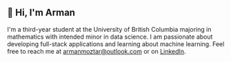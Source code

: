 ## 👋 Hi, I'm Arman
I'm a third-year student at the University of British Columbia majoring in mathematics with intended minor in data science. I am passionate about developing full-stack applications and learning about machine learning. Feel free to reach me at armanmoztar@outlook.com or on [LinkedIn](https://www.linkedin.com/in/arman-moztarzadeh/).

<!-- ![GitHub stats](https://github-readme-stats.vercel.app/api?username=armanmoztar&show_icons=true&theme=transparent)
[![Top Langs](https://github-readme-stats.vercel.app/api/top-langs/?username=armanmoztar&layout=compact)](https://github.com/anuraghazra/github-readme-stats) -->

<!--
![snake-Gif](https://github.com/armanmoztar/armanmoztar/blob/output/github-contribution-grid-snake.gif)
![Activity-Graph](https://activity-graph.herokuapp.com/graph?username=armanmoztar&theme=minimal)
![Profile-Hit-Counter](https://hits.seeyoufarm.com/api/count/incr/badge.svg?url=https%3A%2F%2Fgithub.com%2F{username}1212%2Fhit-counter)
 -->

<!-- RESOURCES/LINKS
- https://shields.io/.    
- https://github.com/alexandresanlim/Badges4-README.md-Profile.     # Tech Stack
- https://github.com/rishavanand/github-profilinator.  # Profile generator
- https://github.com/anuraghazra/github-readme-stats.   # Github Stats  
 -->
